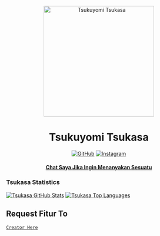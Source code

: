                                                      <div align="center">
<img src="https://telegra.ph/file/2ae43cba4e9252e4a18c6.jpg" alt="Tsukuyomi Tsukasa" width="300" />

</p>
<h1 align="center">Tsukuyomi Tsukasa</h1>

>
>
>
</div>
<p align="center">
  <a href="https://github.com/TsukasaChann"><img title="GitHub" src="https://img.shields.io/badge/Github-Hyzerr.svg?style=for-the-badge&logo=github" /></a>
  <a href="httts://instagram.com/irgisetiaone_"><img title="Instagram " src="https://img.shields.io/badge/Instagram-Hyzerr.svg?style=for-the-badge&logo=instagram" /></a>
  <h4 align="center">
  <a
  <a href="https://wa.me/6282388332165">Chat Saya Jika Ingin Menanyakan Sesuatu </a>
</h4>
</p>

### Tsukasa Statistics

[![Tsukasa GitHub Stats](https://github-readme-stats.vercel.app/api?username=TsukasaChann&show_icons=true&hide=issues&theme=radical)](https://github-readme-stats.vercel.app)
[![Tsukasa Top Languages](https://github-readme-stats.vercel.app/api/top-langs?username=TsukasaChann&layout=compact&theme=radical)](https://github-readme-stats.vercel.app)



## Request Fitur To
[`Creator Here`](https://wa.me/6287892711054?text=Banh+req+fitur) 
